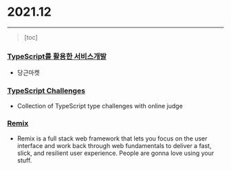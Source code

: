 # 2021.12

-------

> [toc]

</hr>

### [TypeScript를 활용한 서비스개발](https://medium.com/daangn/typescript%EB%A5%BC-%ED%99%9C%EC%9A%A9%ED%95%9C-%EC%84%9C%EB%B9%84%EC%8A%A4%EA%B0%9C%EB%B0%9C-73877a741dbc)

- 당근마켓



### [TypeScript Challenges](https://github.com/FE-box/type-challenges)

- Collection of TypeScript type challenges with online judge



### [Remix](https://remix.run/)

- Remix is a full stack web framework that lets you focus on the user interface and work back through web fundamentals to deliver a fast, slick, and resilient user experience. People are gonna love using your stuff.
